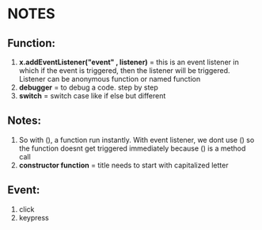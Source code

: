 # NOTES

## Function:

1. **x.addEventListener("event" , listener)** = this is an event listener in which if the event is triggered, then the listener will be triggered. Listener can be anonymous function or named function
2. **debugger** = to debug a code. step by step
3. **switch** = switch case like if else but different

## Notes:

1. So with (), a function run instantly. With event listener, we dont use () so the function doesnt get triggered immediately because () is a method call
2. **constructor function** = title needs to start with capitalized letter

## Event:

1. click
2. keypress
